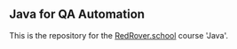## Java for QA Automation
This is the repository for the [RedRover.school](https://www.linkedin.com/company/redrover-school/?miniCompanyUrn=urn%3Ali%3Afs_miniCompany%3A87158803) course 'Java'.